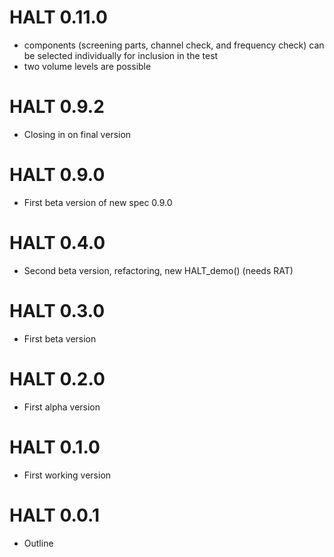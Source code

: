# HALT 0.11.0

* components (screening parts, channel check, and frequency check) can be selected individually for inclusion in the test
* two volume levels are possible

# HALT 0.9.2

* Closing in on final version

# HALT 0.9.0

* First beta version of new spec 0.9.0

# HALT 0.4.0

* Second beta version, refactoring, new HALT_demo() (needs RAT)

# HALT 0.3.0

* First beta version

# HALT 0.2.0

* First alpha version

# HALT 0.1.0

* First working version

# HALT 0.0.1

* Outline

